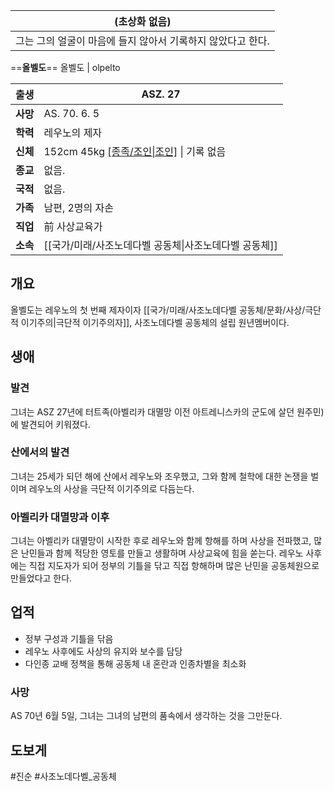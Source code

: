 | (초상화 없음)                           |
| ---------------------------------- |
| 그는 그의 얼굴이 마음에 들지 않아서 기록하지 않았다고 한다. |

==**올벨도**==
올벨도 | olpelto

| 출생     | ASZ. 27                              |
| ------ | ------------------------------------ |
| **사망** | AS. 70. 6. 5                         |
| **학력** | 레우노의 제자                              |
| **신체** | 152cm 45kg [[종족/조인\|조인]](여) \| 기록 없음 |
| **종교** | 없음.                                  |
| **국적** | 없음.                                  |
| **가족** | 남편, 2명의 자손                           |
| **직업** | 前 사상교육가                              |
| **소속** | [[국가/미래/사조노데다벨 공동체\|사조노데다벨 공동체]]     |

## 개요
올벨도는 레우노의 첫 번째 제자이자 [[국가/미래/사조노데다벨 공동체/문화/사상/극단적 이기주의|극단적 이기주의자]], 사조노데다벨 공동체의 설립 원년멤버이다.
## 생애
### 발견
그녀는 ASZ 27년에 터트족(아벨리카 대멸망 이전 아트레니스카의 군도에 살던 원주민)에 발견되어 키워졌다. 
### 산에서의 발견
그녀는 25세가 되던 해에 산에서 레우노와 조우했고, 그와 함께 철학에 대한 논쟁을 벌이며 레우노의 사상을 극단적 이기주의로 다듬는다. 
### 아벨리카 대멸망과 이후
그녀는 아벨리카 대멸망이 시작한 후로 레우노와 함께 항해를 하며 사상을 전파했고, 많은 난민들과 함께 적당한 영토를 만들고 생활하며 사상교육에 힘을 쏟는다. 레우노 사후에는 직접 지도자가 되어 정부의 기틀을 닦고 직접 항해하며 많은 난민을 공동체원으로 만들었다고 한다. 

## 업적
* 정부 구성과 기틀을 닦음
* 레우노 사후에도 사상의 유지와 보수를 담당
* 다인종 교배 정책을 통해 공동체 내 혼란과 인종차별을 최소화
### 사망
AS 70년 6월 5일, 그녀는 그녀의 남편의 품속에서 생각하는 것을 그만둔다.
## 도보게
#진순 #사조노데다벨_공동체